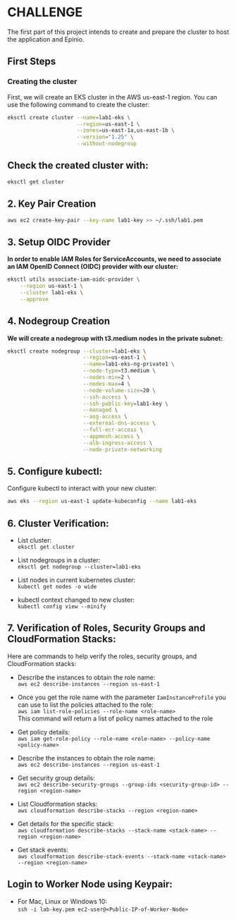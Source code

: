# CHALLENGE
The first part of this project intends to create and prepare the cluster to host the application and Epinio.

## First Steps
### Creating the cluster 
First, we will create an EKS cluster in the AWS us-east-1 region. You can use the following command to create the cluster:

```bash
eksctl create cluster --name=lab1-eks \
                      --region=us-east-1 \
                      --zones=us-east-1a,us-east-1b \
                      --version="1.25" \
                      --without-nodegroup
```
## Check the created cluster with:
```bash 
eksctl get cluster
```

## 2. Key Pair Creation
```bash 
aws ec2 create-key-pair --key-name lab1-key >> ~/.ssh/lab1.pem
```
## 3. Setup OIDC Provider
**In order to enable IAM Roles for ServiceAccounts, we need to associate an IAM OpenID Connect (OIDC) provider with our cluster:** <br>

```bash 
eksctl utils associate-iam-oidc-provider \
    --region us-east-1 \
    --cluster lab1-eks \
    --approve
```

## 4. Nodegroup Creation
**We will create a nodegroup with t3.medium nodes in the private subnet:**
```bash
eksctl create nodegroup --cluster=lab1-eks \
                        --region=us-east-1 \
                        --name=lab1-eks-ng-private1 \
                        --node-type=t3.medium \
                        --nodes-min=2 \
                        --nodes-max=4 \
                        --node-volume-size=20 \
                        --ssh-access \
                        --ssh-public-key=lab1-key \
                        --managed \
                        --asg-access \
                        --external-dns-access \
                        --full-ecr-access \
                        --appmesh-access \
                        --alb-ingress-access \
                        --node-private-networking
```

## 5. Configure kubectl:
Configure kubectl to interact with your new cluster:

```bash
aws eks --region us-east-1 update-kubeconfig --name lab1-eks
```

## 6. Cluster Verification: <br>
- List cluster: <br>
`eksctl get cluster`

- List nodegroups in a cluster: <br>
`eksctl get nodegroup --cluster=lab1-eks`

- List nodes in current kubernetes cluster: <br>
`kubectl get nodes -o wide`

- kubectl context changed to new cluster: <br>
`kubectl config view --minify`

##  7. Verification of Roles, Security Groups and CloudFormation Stacks: <br>
Here are commands to help verify the roles, security groups, and CloudFormation stacks:

- Describe the instances to obtain the role name: <br>
`aws ec2 describe-instances --region us-east-1`

- Once you get the role name with the parameter `IamInstanceProfile` you can use to list the policies attached to the role: <br>
`aws iam list-role-policies --role-name <role-name>` <br>
This command will return a list of policy names attached to the role

- Get policy details: <br>
`aws iam get-role-policy --role-name <role-name> --policy-name <policy-name>`

- Describe the instances to obtain the role name: <br>
`aws ec2 describe-instances --region us-east-1`

- Get security group details: <br>
`aws ec2 describe-security-groups --group-ids <security-group-id> --region <region-name>`

- List Cloudformation stacks: <br>
`aws cloudformation describe-stacks --region <region-name>`

- Get details for the specific stack: <br>
`aws cloudformation describe-stacks --stack-name <stack-name> --region <region-name>`

- Get stack events: <br>
`aws cloudformation describe-stack-events --stack-name <stack-name> --region <region-name>`

## Login to Worker Node using Keypair: <br> 
- For Mac, Linux or Windows 10: <br>
`ssh -i lab-key.pem ec2-user@<Public-IP-of-Worker-Node>`


